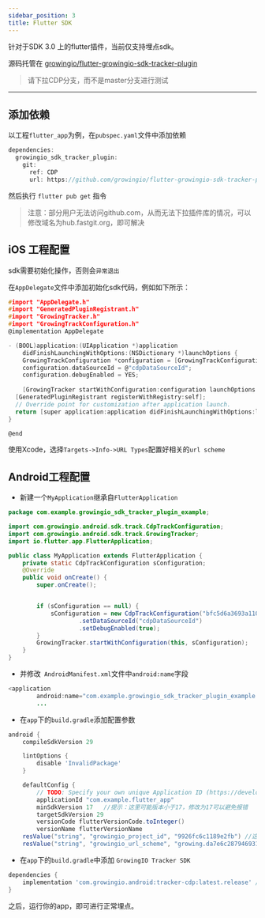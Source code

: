 ```yaml
---
sidebar_position: 3
title: Flutter SDK
---
```

针对于SDK 3.0 上的flutter插件，当前仅支持埋点sdk。

源码托管在 [growingio/flutter-growingio-sdk-tracker-plugin](https://github.com/growingio/flutter-growingio-sdk-tracker-plugin)

> 请下拉CDP分支，而不是master分支进行测试

----

## 添加依赖

以工程`flutter_app`为例，在`pubspec.yaml`文件中添加依赖

```c
dependencies:
  growingio_sdk_tracker_plugin:
    git:
      ref: CDP
      url: https://github.com/growingio/flutter-growingio-sdk-tracker-plugin.git
```

然后执行 `flutter pub get` 指令

> 注意：部分用户无法访问github.com，从而无法下拉插件库的情况，可以修改域名为hub.fastgit.org，即可解决

## iOS 工程配置

sdk需要初始化操作，否则会`异常退出`

在`AppDelegate`文件中添加初始化sdk代码，例如如下所示：

```c
#import "AppDelegate.h"
#import "GeneratedPluginRegistrant.h"
#import "GrowingTracker.h"
#import "GrowingTrackConfiguration.h"
@implementation AppDelegate

- (BOOL)application:(UIApplication *)application
    didFinishLaunchingWithOptions:(NSDictionary *)launchOptions {
    GrowingTrackConfiguration *configuration = [GrowingTrackConfiguration configurationWithProjectId:@"0a1b4118dd954ec3bcc69da5138bdb96"];
    configuration.dataSourceId = @"cdpDataSourceId";
    configuration.debugEnabled = YES;
    
    [GrowingTracker startWithConfiguration:configuration launchOptions:launchOptions];
  [GeneratedPluginRegistrant registerWithRegistry:self];
  // Override point for customization after application launch.
  return [super application:application didFinishLaunchingWithOptions:launchOptions];
}

@end
```

使用Xcode，选择`Targets->Info->URL Types`配置好相关的`url scheme`

## Android工程配置

- 新建一个`MyApplication`继承自`FlutterApplication`

```java
package com.example.growingio_sdk_tracker_plugin_example;

import com.growingio.android.sdk.track.CdpTrackConfiguration;
import com.growingio.android.sdk.track.GrowingTracker;
import io.flutter.app.FlutterApplication;

public class MyApplication extends FlutterApplication {
    private static CdpTrackConfiguration sConfiguration;
    @Override
    public void onCreate() {
        super.onCreate();


        if (sConfiguration == null) {
            sConfiguration = new CdpTrackConfiguration("bfc5d6a3693a110d", "growing.d80871b41ef40518")
                    .setDataSourceId("cdpDataSourceId")
                    .setDebugEnabled(true);
        }
        GrowingTracker.startWithConfiguration(this, sConfiguration);
    }
}

```

- 并修改` AndroidManifest.xml`文件中`android:name`字段

```java
<application
        android:name="com.example.growingio_sdk_tracker_plugin_example.MyApplication" //修改这里
        ...
```

- 在`app`下的`build.gradle`添加配置参数

```groovy
android {
    compileSdkVersion 29

    lintOptions {
        disable 'InvalidPackage'
    }

    defaultConfig {
        // TODO: Specify your own unique Application ID (https://developer.android.com/studio/build/application-id.html).
        applicationId "com.example.flutter_app"
        minSdkVersion 17   //提示：这里可能版本小于17，修改为17可以避免报错
        targetSdkVersion 29
        versionCode flutterVersionCode.toInteger()
        versionName flutterVersionName
    resValue("string", "growingio_project_id", "9926fc6c1189e2fb") //这里是你的工程id
    resValue("string", "growingio_url_scheme", "growing.da7e6c2879469314") //这里是你的url scheme
```

- 在`app`下的`build.gradle`中添加 `GrowingIO Tracker SDK`

```groovy
dependencies {
    implementation 'com.growingio.android:tracker-cdp:latest.release' //可以指定你需要的版本 >3.0.0
}
```

之后，运行你的app，即可进行正常埋点。

